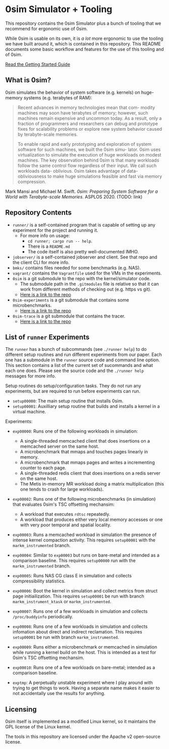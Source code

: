 # 0sim Simulator + Tooling

This repository contains the 0sim Simulator plus a bunch of tooling that we
recommend for ergonomic use of 0sim.

While 0sim is usable on its own, it is _a lot_ more ergonomic to
use the tooling we have built around it, which is contained in this repository.
This README documents some basic workflow and features for the use of this
tooling and of 0sim.

[Read the Getting Started Guide](https://multifacet.github.io/0sim-workspace)

## What is 0sim?

0sim simulates the behavior of system software (e.g. kernels) on huge-memory
systems (e.g. terabytes of RAM):

> Recent advances in memory technologies mean that com-
> modity machines may soon have terabytes of memory; however,
> such machines remain expensive and uncommon today. As a
> result, only a fraction of programmers and researchers can
> debug and prototype fixes for scalability problems or explore
> new system behavior caused by terabyte-scale memories.
>
> To enable rapid and early prototyping and exploration of
> system software for such machines, we built the 0sim simu-
> lator. 0sim uses virtualization to simulate the execution of
> huge workloads on modest machines. The key observation
> behind 0sim is that many workloads follow the same control
> flow regardless of their input. We call such workloads data-
> oblivious. 0sim takes advantage of data-obliviousness to make
> huge simulations feasible and fast via memory compression.

Mark Mansi and Michael M. Swift. _0sim: Preparing System Software for a World with Terabyte-scale Memories_. ASPLOS 2020.
(TODO: link)

## Repository Contents

- `runner/` is a self-contained program that is capable of setting up any
  experiment for the project and running it.
    - For more info on usage:
        - `cd runner; cargo run -- help`.
        - There is a `README.md`
        - The code itself is also pretty well-documented IMHO.
- `jobserver/` is a self-contained jobserver and client. See that repo and the
  client CLI for more info.
- `bmks/` contains files needed for some benchmarks (e.g. NAS).
- `vagrant/` contains the `Vagrantfile` used for the VMs in the experiments.
- `0sim` is a git submodule to the repo with the kernel/simulator code.
    - The submodule path in the `.gitmodules` file is relative so that it can
      work from different methods of checking out (e.g. https vs git).
    - [Here is a link to the repo](https://github.com/multifacet/0sim)
- `0sim-experiments` is a git submodule that contains some microbenchmarks.
    - [Here is a link to the repo](https://github.com/multifacet/0sim-experiments)
- `0sim-trace` is a git submodule that contains the tracer.
    - [Here is a link to the repo](https://github.com/multifacet/0sim-trace)

## List of `runner` Experiments

The `runner` has a bunch of subcommands (see `./runner help`) to do different
setup routines and run different experiments from our paper. Each one has a
submodule in the `runner` source code and command line option. This section
contains a list of the current set of sucommands and what each one does. Please
see the source code and the `./runner help` messages for more info.

Setup routines do setup/configuration tasks. They do not run any experiments,
but are required to run before experiments can run.

- `setup00000`: The main setup routine that installs 0sim.
- `setup00001`: Auxilliary setup routine that builds and installs a kernel in a
  virtual machine.

Experiments:

- `exp00000`: Runs one of the following workloads in simulation:
    - A single-threaded memcached client that does insertions on a memcached
      server on the same host.
    - A microbenchmark that mmaps and touches pages linearly in memory.
    - A microbenchmark that mmaps pages and writes a incrementing counter to
      each page.
    - A single-threaded redis client that does insertions on a redis server on
      the same host.
    - The Metis in-memory MR workload doing a matrix multiplication (this one
      tends to crash for large workloads).

- `exp00002`: Runs one of the following microbenchmarks (in simulation) that
  evaluates 0sim's TSC offsetting mechansim:
    - A workload that executes `rdtsc` repeatedly.
    - A workload that produces either very local memory accesses or one with
      very poor temporal and spatial locality.

- `exp00003`: Runs a memcached workload in simulation the presence of intense
  kernel compaction activity. This requires `setup00001` with the
  `markm_instrumented` branch.

- `exp00004`: Similar to `exp00003` but runs on bare-metal and intended as a
  comparison baseline. This requires `setup00000` run with the
  `markm_instrumented` branch.

- `exp00005`: Runs NAS CG class E in simulation and collects compressibility
  statistics.

- `exp00006`: Boot the kernel in simulation and collect metrics from struct
  page initiailization. This requires `setup00001` be run with branch
  `markm_instrument_ktask` or `markm_instrumented`.

- `exp00007`: Runs one of a few workloads in simulation and collects
  `/proc/buddyinfo` periodically.

- `exp00008`: Runs one of a few workloads in simulation and collects infomation
  about direct and indirect reclamation. This requires `setup00001` be run with
  branch `markm_instrumented`.

- `exp00009`: Runs either a microbenchmark or memcached in simulation while
  running a kernel build on the host. This is intended as a test for 0sim's TSC
  offsetting mechansim.

- `exp00010`: Runs one of a few workloads on bare-metal; intended as a
  comparison baseline.

- `exptmp`: A perpetually unstable experiment where I play around with trying
  to get things to work. Having a separate name makes it easier to not
  accidentally use the results for anything.

## Licensing

0sim itself is implemented as a modified Linux kernel, so it maintains the GPL
license of the Linux kernel.

The tools in this repository are licensed under the Apache v2 open-source license.
